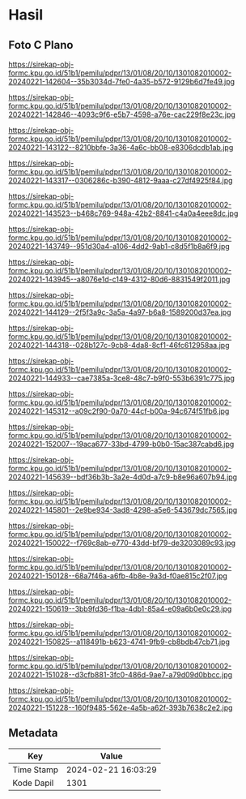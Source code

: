 # Hasil

## Foto C Plano

https://sirekap-obj-formc.kpu.go.id/51b1/pemilu/pdpr/13/01/08/20/10/1301082010002-20240221-142604--35b3034d-7fe0-4a35-b572-9129b6d7fe49.jpg

https://sirekap-obj-formc.kpu.go.id/51b1/pemilu/pdpr/13/01/08/20/10/1301082010002-20240221-142846--4093c9f6-e5b7-4598-a76e-cac229f8e23c.jpg

https://sirekap-obj-formc.kpu.go.id/51b1/pemilu/pdpr/13/01/08/20/10/1301082010002-20240221-143122--8210bbfe-3a36-4a6c-bb08-e8306dcdb1ab.jpg

https://sirekap-obj-formc.kpu.go.id/51b1/pemilu/pdpr/13/01/08/20/10/1301082010002-20240221-143317--0306286c-b390-4812-9aaa-c27df4925f84.jpg

https://sirekap-obj-formc.kpu.go.id/51b1/pemilu/pdpr/13/01/08/20/10/1301082010002-20240221-143523--b468c769-948a-42b2-8841-c4a0a4eee8dc.jpg

https://sirekap-obj-formc.kpu.go.id/51b1/pemilu/pdpr/13/01/08/20/10/1301082010002-20240221-143749--951d30a4-a106-4dd2-9ab1-c8d5f1b8a6f9.jpg

https://sirekap-obj-formc.kpu.go.id/51b1/pemilu/pdpr/13/01/08/20/10/1301082010002-20240221-143945--a8076e1d-c149-4312-80d6-8831549f2011.jpg

https://sirekap-obj-formc.kpu.go.id/51b1/pemilu/pdpr/13/01/08/20/10/1301082010002-20240221-144129--2f5f3a9c-3a5a-4a97-b6a8-1589200d37ea.jpg

https://sirekap-obj-formc.kpu.go.id/51b1/pemilu/pdpr/13/01/08/20/10/1301082010002-20240221-144318--028b127c-9cb8-4da8-8cf1-46fc612958aa.jpg

https://sirekap-obj-formc.kpu.go.id/51b1/pemilu/pdpr/13/01/08/20/10/1301082010002-20240221-144933--cae7385a-3ce8-48c7-b9f0-553b6391c775.jpg

https://sirekap-obj-formc.kpu.go.id/51b1/pemilu/pdpr/13/01/08/20/10/1301082010002-20240221-145312--a09c2f90-0a70-44cf-b00a-94c674f51fb6.jpg

https://sirekap-obj-formc.kpu.go.id/51b1/pemilu/pdpr/13/01/08/20/10/1301082010002-20240221-152007--19aca677-33bd-4799-b0b0-15ac387cabd6.jpg

https://sirekap-obj-formc.kpu.go.id/51b1/pemilu/pdpr/13/01/08/20/10/1301082010002-20240221-145639--bdf36b3b-3a2e-4d0d-a7c9-b8e96a607b94.jpg

https://sirekap-obj-formc.kpu.go.id/51b1/pemilu/pdpr/13/01/08/20/10/1301082010002-20240221-145801--2e9be934-3ad8-4298-a5e6-543679dc7565.jpg

https://sirekap-obj-formc.kpu.go.id/51b1/pemilu/pdpr/13/01/08/20/10/1301082010002-20240221-150022--f769c8ab-e770-43dd-bf79-de3203089c93.jpg

https://sirekap-obj-formc.kpu.go.id/51b1/pemilu/pdpr/13/01/08/20/10/1301082010002-20240221-150128--68a7f46a-a6fb-4b8e-9a3d-f0ae815c2f07.jpg

https://sirekap-obj-formc.kpu.go.id/51b1/pemilu/pdpr/13/01/08/20/10/1301082010002-20240221-150619--3bb9fd36-f1ba-4db1-85a4-e09a6b0e0c29.jpg

https://sirekap-obj-formc.kpu.go.id/51b1/pemilu/pdpr/13/01/08/20/10/1301082010002-20240221-150825--a118491b-b623-4741-9fb9-cb8bdb47cb71.jpg

https://sirekap-obj-formc.kpu.go.id/51b1/pemilu/pdpr/13/01/08/20/10/1301082010002-20240221-151028--d3cfb881-3fc0-486d-9ae7-a79d09d0bbcc.jpg

https://sirekap-obj-formc.kpu.go.id/51b1/pemilu/pdpr/13/01/08/20/10/1301082010002-20240221-151228--160f9485-562e-4a5b-a62f-393b7638c2e2.jpg


## Metadata

| Key        | Value               |
| ---------- | ------------------- |
| Time Stamp | 2024-02-21 16:03:29 |
| Kode Dapil | 1301                |



